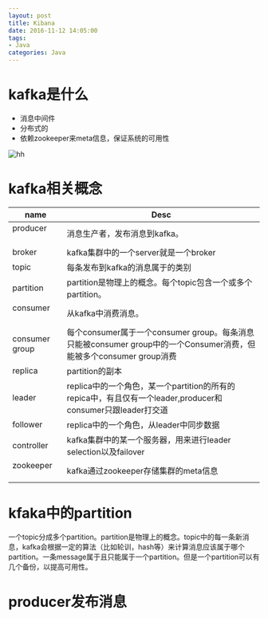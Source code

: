 ```yaml
---
layout: post
title: Kibana
date: 2016-11-12 14:05:00
tags:
- Java
categories: Java
---
```


# kafka是什么 

* 消息中间件
* 分布式的
* 依赖zookeeper来meta信息，保证系统的可用性

![hh](http://ohaq3i4w3.bkt.clouddn.com/kafka001.jpg)

# kafka相关概念

|      name       |                                   Desc                                 |
| --------------- | ---------------------------------------------------------------------- |
| producer        | 消息生产者，发布消息到kafka。                                              |
| broker          | kafka集群中的一个server就是一个broker                                     |
| topic           | 每条发布到kafka的消息属于的类别                                             |
| partition       | partition是物理上的概念。每个topic包含一个或多个partition。                  |
| consumer        | 从kafka中消费消息。                                                       |
| consumer group  | 每个consumer属于一个consumer group。每条消息只能被consumer group中的一个Consumer消费，但能被多个consumer group消费|
| replica         | partition的副本                                                          |
| leader          | replica中的一个角色，某一个partition的所有的repica中，有且仅有一个leader,producer和consumer只跟leader打交道  |
| follower        | replica中的一个角色，从leader中同步数据                                      |
| controller      | kafka集群中的某一个服务器，用来进行leader selection以及failover               |
| zookeeper       | kafka通过zookeeper存储集群的meta信息                                        |

# kfaka中的partition
一个topic分成多个partition。partition是物理上的概念。topic中的每一条新消息，kafka会根据一定的算法（比如轮训，hash等）来计算消息应该属于哪个partition。一条message属于且只能属于一个partition。但是一个partition可以有几个备份，以提高可用性。

# producer发布消息
